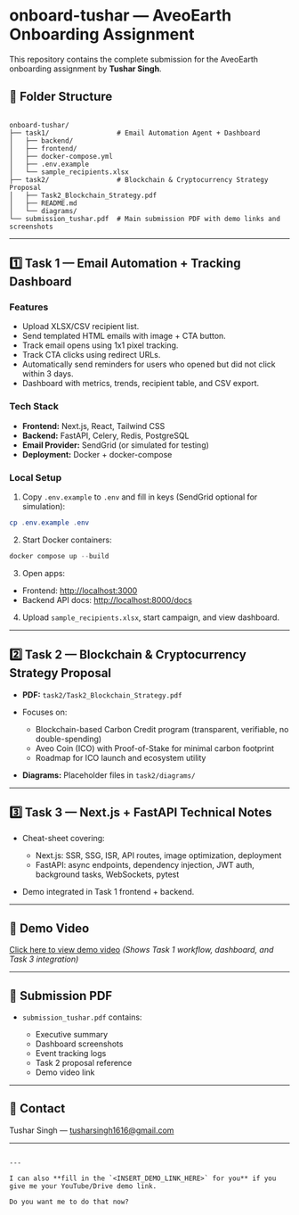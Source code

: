 
# onboard-tushar — AveoEarth Onboarding Assignment

This repository contains the complete submission for the AveoEarth onboarding assignment by **Tushar Singh**.

## 📁 Folder Structure

```

onboard-tushar/
├── task1/                 # Email Automation Agent + Dashboard
│   ├── backend/
│   ├── frontend/
│   ├── docker-compose.yml
│   ├── .env.example
│   └── sample_recipients.xlsx
├── task2/                 # Blockchain & Cryptocurrency Strategy Proposal
│   ├── Task2_Blockchain_Strategy.pdf
│   ├── README.md
│   └── diagrams/
└── submission_tushar.pdf  # Main submission PDF with demo links and screenshots

````

---

## 1️⃣ Task 1 — Email Automation + Tracking Dashboard

### Features
- Upload XLSX/CSV recipient list.
- Send templated HTML emails with image + CTA button.
- Track email opens using 1x1 pixel tracking.
- Track CTA clicks using redirect URLs.
- Automatically send reminders for users who opened but did not click within 3 days.
- Dashboard with metrics, trends, recipient table, and CSV export.

### Tech Stack
- **Frontend:** Next.js, React, Tailwind CSS
- **Backend:** FastAPI, Celery, Redis, PostgreSQL
- **Email Provider:** SendGrid (or simulated for testing)
- **Deployment:** Docker + docker-compose

### Local Setup

1. Copy `.env.example` to `.env` and fill in keys (SendGrid optional for simulation):

```powershell
cp .env.example .env
````

2. Start Docker containers:

```powershell
docker compose up --build
```

3. Open apps:

* Frontend: [http://localhost:3000](http://localhost:3000)
* Backend API docs: [http://localhost:8000/docs](http://localhost:8000/docs)

4. Upload `sample_recipients.xlsx`, start campaign, and view dashboard.

---

## 2️⃣ Task 2 — Blockchain & Cryptocurrency Strategy Proposal

* **PDF:** `task2/Task2_Blockchain_Strategy.pdf`
* Focuses on:

  * Blockchain-based Carbon Credit program (transparent, verifiable, no double-spending)
  * Aveo Coin (ICO) with Proof-of-Stake for minimal carbon footprint
  * Roadmap for ICO launch and ecosystem utility
* **Diagrams:** Placeholder files in `task2/diagrams/`

---

## 3️⃣ Task 3 — Next.js + FastAPI Technical Notes

* Cheat-sheet covering:

  * Next.js: SSR, SSG, ISR, API routes, image optimization, deployment
  * FastAPI: async endpoints, dependency injection, JWT auth, background tasks, WebSockets, pytest
* Demo integrated in Task 1 frontend + backend.

---

## 🎥 Demo Video

[Click here to view demo video](INSERT_DEMO_LINK_HERE)
*(Shows Task 1 workflow, dashboard, and Task 3 integration)*

---

## 📄 Submission PDF

* `submission_tushar.pdf` contains:

  * Executive summary
  * Dashboard screenshots
  * Event tracking logs
  * Task 2 proposal reference
  * Demo video link

---

## 📧 Contact

Tushar Singh — [tusharsingh1616@gmail.com](mailto:tusharsingh1616@gmail.com)

---

```

---

I can also **fill in the `<INSERT_DEMO_LINK_HERE>` for you** if you give me your YouTube/Drive demo link.  

Do you want me to do that now?
```
